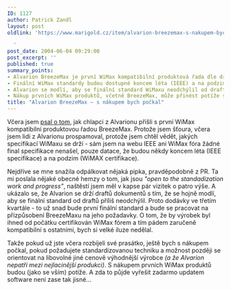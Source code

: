 ```yaml
---
ID: 1127
author: Patrick Zandl
layout: post
oldlink: 'https://www.marigold.cz/item/alvarion-breezemax-s-nakupem-bych-pockal

  '
post_date: 2004-06-04 09:29:00
post_excerpt: ''
published: true
summary_points:
- Alvarion BreezeMax je první WiMax kompatibilní produktová řada dle draftů specifikací.
- Finální WiMax standardy budou dostupné koncem léta (IEEE) a na podzim (WiMAX).
- Alvarion se modlí, aby se finální standard WiMaxu neodchýlil od draftů.
- Nákup prvních WiMax produktů, včetně BreezeMax, může přinést potíže s kompatibilitou.
title: "Alvarion BreezeMax – s nákupem bych počkal"
---
```


<p>
Včera jsem <a href="/?itemid=1121">psal o tom</a>, jak chlapci z Alvarionu přišli s první WiMax kompatibilní produktovou řadou BreezeMax. Protože jsem šťoura, včera jsem lidi z Alvarionu prospamoval, protože jsem chtěl vědět, jakých specifikací WiMaxu se drží - sám jsem na webu IEEE ani WiMax fóra žádné final specifikace nenašel, pouze datace, že budou někdy koncem léta (IEEE specifikace) a na podzim (WiMAX certifikace).</p>

<p>
Nejdříve se mne snažila odpálkovat nějaká pipka, pravděpodobně z PR. Ta mi poslala nějaké obecné hemzy o tom, jak jsou <i>"open to the standadization work and progress"</i>, naštěstí jsem měl v kapse pár vizitek o patro výše. A ukázalo se, že Alvarion se drží draftů dokumentů s tím, že se hojně modlí, aby se finální standard od draftů příliš neodchýlil. Proto dodávky ve třetím kvartále - to už snad bude první finální standard a bude se pracovat na přizpůsobení BreezeMaxu na jeho požadavky. O tom, že by výrobek byl ihned od počátku certifikován WiMax fórem a tím pádem zaručeně kompatibilní s ostatními, bych si velké iluze nedělal. </p>

<p>
Takže pokud už jste včera rozbíjeli své prasátko, ještě bych s nákupem počkal, pokud požadujete standardizovanou techniku a možnost později se orientovat na libovolné jiné cenově výhodnější výrobce <i>(a že Alvarion nepatří mezi nejlacinější produkci)</i>. S nákupem prvních WiMax produktů budou (jako se vším) potíže. A zda to půjde vyřešit zadarmo updatem software není zase tak jisné...
</p>